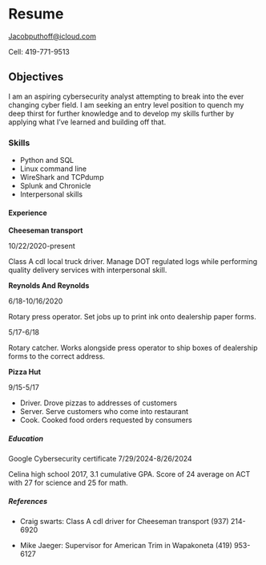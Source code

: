 # **Resume**

Jacobputhoff@icloud.com

Cell: 419-771-9513

## **Objectives**
I am an aspiring cybersecurity analyst attempting to break into the ever changing cyber field. I am seeking an entry level position to quench my deep thirst for further knowledge and to develop my skills further by applying what I’ve learned and building off that.

### **Skills**
- Python and SQL
- Linux command line
- WireShark and TCPdump
- Splunk and Chronicle
- Interpersonal skills

#### **Experience** 

**Cheeseman transport**
  
  10/22/2020-present
    
  Class A cdl local truck driver. Manage DOT regulated logs while performing quality delivery services with interpersonal skill.

**Reynolds And Reynolds**
  
  6/18-10/16/2020
    
  Rotary press operator. Set jobs up to print ink onto dealership paper forms.
  
  5/17-6/18
    
  Rotary catcher. Works alongside press operator to ship boxes of dealership forms to the correct address.

**Pizza Hut**
  
  9/15-5/17
  
  - Driver. Drove pizzas to addresses of customers
  - Server. Serve customers who come into restaurant 
  - Cook. Cooked food orders requested by consumers

##### **Education**

Google Cybersecurity certificate
  7/29/2024-8/26/2024

Celina high school
2017, 3.1 cumulative GPA. Score of 24 average on ACT with 27 for science and 25 for math.

##### **References**

- Craig swarts: Class A cdl driver for Cheeseman transport (937) 214-6920

- Mike Jaeger: Supervisor for American Trim in Wapakoneta (419) 953-6127



